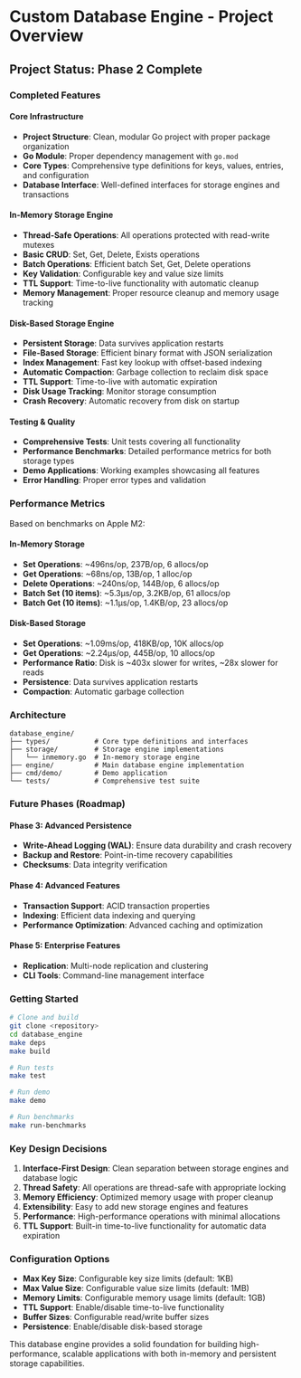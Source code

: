 # Custom Database Engine - Project Overview

## Project Status: Phase 2 Complete

### Completed Features

#### Core Infrastructure
- **Project Structure**: Clean, modular Go project with proper package organization
- **Go Module**: Proper dependency management with `go.mod`
- **Core Types**: Comprehensive type definitions for keys, values, entries, and configuration
- **Database Interface**: Well-defined interfaces for storage engines and transactions

#### In-Memory Storage Engine
- **Thread-Safe Operations**: All operations protected with read-write mutexes
- **Basic CRUD**: Set, Get, Delete, Exists operations
- **Batch Operations**: Efficient batch Set, Get, Delete operations
- **Key Validation**: Configurable key and value size limits
- **TTL Support**: Time-to-live functionality with automatic cleanup
- **Memory Management**: Proper resource cleanup and memory usage tracking

#### Disk-Based Storage Engine
- **Persistent Storage**: Data survives application restarts
- **File-Based Storage**: Efficient binary format with JSON serialization
- **Index Management**: Fast key lookup with offset-based indexing
- **Automatic Compaction**: Garbage collection to reclaim disk space
- **TTL Support**: Time-to-live with automatic expiration
- **Disk Usage Tracking**: Monitor storage consumption
- **Crash Recovery**: Automatic recovery from disk on startup

#### Testing & Quality
- **Comprehensive Tests**: Unit tests covering all functionality
- **Performance Benchmarks**: Detailed performance metrics for both storage types
- **Demo Applications**: Working examples showcasing all features
- **Error Handling**: Proper error types and validation

### Performance Metrics

Based on benchmarks on Apple M2:

#### In-Memory Storage
- **Set Operations**: ~496ns/op, 237B/op, 6 allocs/op
- **Get Operations**: ~68ns/op, 13B/op, 1 alloc/op  
- **Delete Operations**: ~240ns/op, 144B/op, 6 allocs/op
- **Batch Set (10 items)**: ~5.3μs/op, 3.2KB/op, 61 allocs/op
- **Batch Get (10 items)**: ~1.1μs/op, 1.4KB/op, 23 allocs/op

#### Disk-Based Storage
- **Set Operations**: ~1.09ms/op, 418KB/op, 10K allocs/op
- **Get Operations**: ~2.24μs/op, 445B/op, 10 allocs/op
- **Performance Ratio**: Disk is ~403x slower for writes, ~28x slower for reads
- **Persistence**: Data survives application restarts
- **Compaction**: Automatic garbage collection

### Architecture

```
database_engine/
├── types/           # Core type definitions and interfaces
├── storage/         # Storage engine implementations
│   └── inmemory.go  # In-memory storage engine
├── engine/          # Main database engine implementation
├── cmd/demo/        # Demo application
└── tests/           # Comprehensive test suite
```

### Future Phases (Roadmap)

#### Phase 3: Advanced Persistence
- **Write-Ahead Logging (WAL)**: Ensure data durability and crash recovery
- **Backup and Restore**: Point-in-time recovery capabilities
- **Checksums**: Data integrity verification

#### Phase 4: Advanced Features  
- **Transaction Support**: ACID transaction properties
- **Indexing**: Efficient data indexing and querying
- **Performance Optimization**: Advanced caching and optimization

#### Phase 5: Enterprise Features
- **Replication**: Multi-node replication and clustering
- **CLI Tools**: Command-line management interface

### Getting Started

```bash
# Clone and build
git clone <repository>
cd database_engine
make deps
make build

# Run tests
make test

# Run demo
make demo

# Run benchmarks
make run-benchmarks
```

### Key Design Decisions

1. **Interface-First Design**: Clean separation between storage engines and database logic
2. **Thread Safety**: All operations are thread-safe with appropriate locking
3. **Memory Efficiency**: Optimized memory usage with proper cleanup
4. **Extensibility**: Easy to add new storage engines and features
5. **Performance**: High-performance operations with minimal allocations
6. **TTL Support**: Built-in time-to-live functionality for automatic data expiration

### Configuration Options

- **Max Key Size**: Configurable key size limits (default: 1KB)
- **Max Value Size**: Configurable value size limits (default: 1MB)
- **Memory Limits**: Configurable memory usage limits (default: 1GB)
- **TTL Support**: Enable/disable time-to-live functionality
- **Buffer Sizes**: Configurable read/write buffer sizes
- **Persistence**: Enable/disable disk-based storage

This database engine provides a solid foundation for building high-performance, scalable applications with both in-memory and persistent storage capabilities.
